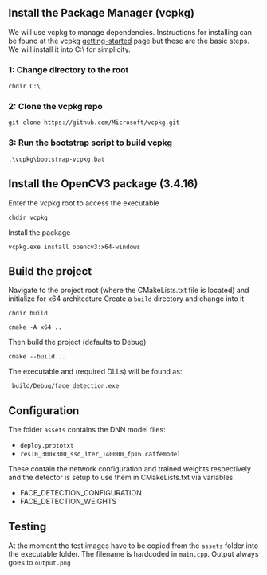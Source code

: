 
## Install the Package Manager (vcpkg)
We will use vcpkg to manage dependencies. Instructions for installing can be found at the vcpkg [getting-started](https://vcpkg.io/en/getting-started.html) page but these are the basic steps. We will install it into C:\ for simplicity.

### 1: Change directory to the root
```
chdir C:\
```
### 2: Clone the vcpkg repo
```
git clone https://github.com/Microsoft/vcpkg.git
```
### 3: Run the bootstrap script to build vcpkg
```
.\vcpkg\bootstrap-vcpkg.bat
```
## Install the OpenCV3 package (3.4.16)
Enter the vcpkg root to access the executable
```
chdir vcpkg
```
Install the package
```
vcpkg.exe install opencv3:x64-windows
```
## Build the project
Navigate to the project root (where the CMakeLists.txt file is located) and initialize for x64 architecture
Create a ```build``` directory and change into it
```
chdir build
```
```
cmake -A x64 ..
```
Then build the project (defaults to Debug)
```
cmake --build ..
```
The executable and (required DLLs) will be found as:
```
 build/Debug/face_detection.exe
 ```
## Configuration
The folder ```assets``` contains the DNN model files:
* ```deploy.prototxt```
* ```res10_300x300_ssd_iter_140000_fp16.caffemodel```

These contain the network configuration and trained weights respectively and the detector is setup to use them
in CMakeLists.txt via variables.
* FACE_DETECTION_CONFIGURATION
* FACE_DETECTION_WEIGHTS

## Testing
At the moment the test images have to be copied from the ```assets``` folder into the executable folder. The filename is hardcoded in ```main.cpp```. Output always goes to ```output.png```
